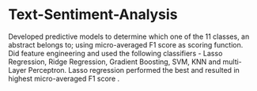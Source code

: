 # Text-Sentiment-Analysis

Developed predictive models to determine which one of the 11 classes, an abstract belongs to; using micro-averaged F1 score as scoring function.  Did feature engineering and used the following classifiers - Lasso Regression, Ridge Regression, Gradient Boosting, SVM, KNN and multi-Layer Perceptron. Lasso regression performed the best and resulted in highest micro-averaged F1 score .
